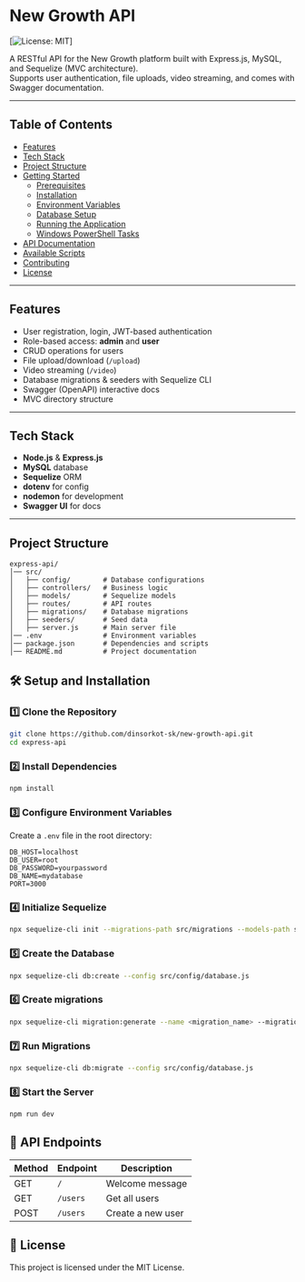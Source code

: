 # New Growth API

[![License: MIT](https://img.shields.io/badge/license-MIT-blue.svg)]

A RESTful API for the New Growth platform built with Express.js, MySQL, and Sequelize (MVC architecture).  
Supports user authentication, file uploads, video streaming, and comes with Swagger documentation.

---

## Table of Contents

- [Features](#features)  
- [Tech Stack](#tech-stack)  
- [Project Structure](#project-structure)  
- [Getting Started](#getting-started)  
  - [Prerequisites](#prerequisites)  
  - [Installation](#installation)  
  - [Environment Variables](#environment-variables)  
  - [Database Setup](#database-setup)  
  - [Running the Application](#running-the-application)  
  - [Windows PowerShell Tasks](#windows-powershell-tasks)  
- [API Documentation](#api-documentation)  
- [Available Scripts](#available-scripts)  
- [Contributing](#contributing)  
- [License](#license)  

---

## Features

- User registration, login, JWT-based authentication  
- Role-based access: **admin** and **user**  
- CRUD operations for users  
- File upload/download (`/upload`)  
- Video streaming (`/video`)  
- Database migrations & seeders with Sequelize CLI  
- Swagger (OpenAPI) interactive docs  
- MVC directory structure  

---

## Tech Stack

- **Node.js** & **Express.js**  
- **MySQL** database  
- **Sequelize** ORM  
- **dotenv** for config  
- **nodemon** for development  
- **Swagger UI** for docs  

---

## Project Structure

```
express-api/
│── src/
│   ├── config/        # Database configurations
│   ├── controllers/   # Business logic
│   ├── models/        # Sequelize models
│   ├── routes/        # API routes
│   ├── migrations/    # Database migrations
│   ├── seeders/       # Seed data
│   ├── server.js      # Main server file
│── .env               # Environment variables
│── package.json       # Dependencies and scripts
│── README.md          # Project documentation
```

## 🛠 Setup and Installation
### 1️⃣ Clone the Repository
```sh
git clone https://github.com/dinsorkot-sk/new-growth-api.git
cd express-api
```

### 2️⃣ Install Dependencies
```sh
npm install
```

### 3️⃣ Configure Environment Variables
Create a `.env` file in the root directory:
```
DB_HOST=localhost
DB_USER=root
DB_PASSWORD=yourpassword
DB_NAME=mydatabase
PORT=3000
```

### 4️⃣ Initialize Sequelize
```sh
npx sequelize-cli init --migrations-path src/migrations --models-path src/models --seeders-path src/seeders --config src/config/config.json
```

### 5️⃣ Create the Database
```sh
npx sequelize-cli db:create --config src/config/database.js
```

### 6️⃣ Create migrations
```sh
npx sequelize-cli migration:generate --name <migration_name> --migrations-path src/migration
```

### 7️⃣ Run Migrations
```sh
npx sequelize-cli db:migrate --config src/config/database.js
```

### 8️⃣ Start the Server
```sh
npm run dev
```

## 📡 API Endpoints
| Method | Endpoint       | Description         |
|--------|--------------|---------------------|
| GET    | `/`          | Welcome message    |
| GET    | `/users`     | Get all users      |
| POST   | `/users`     | Create a new user  |

## 📜 License
This project is licensed under the MIT License.

